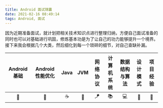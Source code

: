 ```yaml
---
title: Android 面试锦囊
date: 2021-02-16 08:49:14
tags: Android, 面试
---
```


因为近期准备面试，就计划把相关技术知识点进行整理归纳，方便自己面试准备的同时也可以对基础进行巩固，修炼基本功是为了让自己的功力能够提升一个境界。接下来我会根据几个大类，然后细化到每一个琐碎的细节，对自己查缺补漏。

| Android 基础 | Android 性能优化 | Java | JVM  | 网络协议 | 计算机系统 | 数据结构与算法 | 设计模式 | 项目经验 |
| :----------: | :--------------: | :--: | :--: | :------: | :--------: | :------------: | :------: | :------: |
|      🏡       |        🚗         |  ☕️   |  🌲   |    🪁     |     📚      |       💻        |    🧠     |    👄     |

